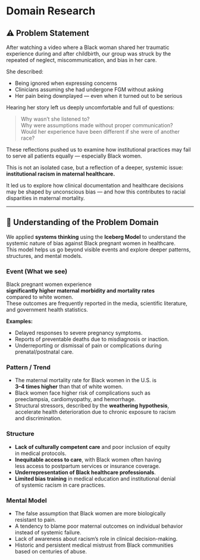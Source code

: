 # Domain Research

## ⚠️ Problem Statement

After watching a video where a Black woman shared her traumatic experience
during and after childbirth, our group was struck by the repeated of
neglect, miscommunication, and bias in her care.

She described:

- Being ignored when expressing concerns  
- Clinicians assuming she had undergone FGM without asking  
- Her pain being downplayed — even when it turned out to be serious

Hearing her story left us deeply uncomfortable and full of questions:

> Why wasn’t she listened to?  
> Why were assumptions made without proper communication?  
> Would her experience have been different if she were of another race?

These reflections pushed us to examine how institutional practices may
fail to serve all patients equally — especially Black women.

This is not an isolated case, but a reflection of a deeper, systemic issue:  
**institutional racism in maternal healthcare.**

It led us to explore how clinical documentation and healthcare decisions
may be shaped by unconscious bias — and how this contributes to racial
disparities in maternal mortality.

---

## 🧠 Understanding of the Problem Domain

We applied **systems thinking** using the **Iceberg Model** to understand the  
systemic nature of bias against Black pregnant women in healthcare.  
This model helps us go beyond visible events and explore deeper patterns,  
structures, and mental models.

### Event (What we see)

Black pregnant women experience  
**significantly higher maternal morbidity and mortality rates**  
compared to white women.  
These outcomes are frequently reported in the media, scientific literature,  
and government health statistics.

**Examples:**

- Delayed responses to severe pregnancy symptoms.
- Reports of preventable deaths due to misdiagnosis or inaction.  
- Underreporting or dismissal of pain or complications during  
  prenatal/postnatal care.

### Pattern / Trend

- The maternal mortality rate for Black women in the U.S. is  
  **3–4 times higher** than that of white women.  
- Black women face higher risk of complications such as  
  preeclampsia, cardiomyopathy, and hemorrhage.  
- Structural stressors, described by the **weathering hypothesis**,  
  accelerate health deterioration due to chronic exposure to racism  
  and discrimination.

### Structure

- **Lack of culturally competent care** and poor inclusion of equity  
  in medical protocols.  
- **Inequitable access to care**, with Black women often having  
  less access to postpartum services or insurance coverage.  
- **Underrepresentation of Black healthcare professionals**.  
- **Limited bias training** in medical education and institutional denial  
  of systemic racism in care practices.

### Mental Model

- The false assumption that Black women are more biologically  
  resistant to pain.  
- A tendency to blame poor maternal outcomes on individual behavior  
  instead of systemic failure.  
- Lack of awareness about racism’s role in clinical decision-making.  
- Historic and persistent medical mistrust from Black communities  
  based on centuries of abuse.
